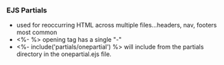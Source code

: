 ### EJS Partials
 - used for reoccurring HTML across multiple files...headers, nav, footers most common
 - <%- %> opening tag has a single "-" 
 - <%- include('partials/onepartial') %> will include from the partials directory in the onepartial.ejs file.